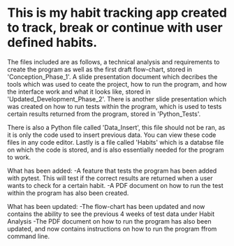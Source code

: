 # This is my habit tracking app created to track, break or continue with user defined habits.

The files included are as follows, a technical analysis and requirements to create the program as well as the first draft flow-chart, stored in 'Conception_Phase_1'.
A slide presentation document which decribes the tools which was used to ceate the project, how to run the program, and how the interface work and what it looks like, stored in 'Updated_Development_Phase_2'.
There is another slide presentation which was created on how to run tests within the program, which is used to tests certain results returned from the program, stored in 'Python_Tests'.

There is also a Python file called 'Data_Insert', this file should not be ran, as it is only the code used to insert previous data. You can view these code files in any code editor.
Lastly is a file called 'Habits' which is a databse file on which the code is stored, and is also essentially needed for the program to work.

What has been added:
-A feature that tests the program has been added with pytest. This will test if the correct results are returned when a user wants to check for a certain habit.
-A PDF document on how to run the test within the program has also been created.

What has been updated:
-The flow-chart has been updated and now contains the ability to see the previous 4 weeks of test data under Habit Analysis
-The PDF document on how to run the program has also been updated, and now contains instructions on how to run the program ffrom command line.
